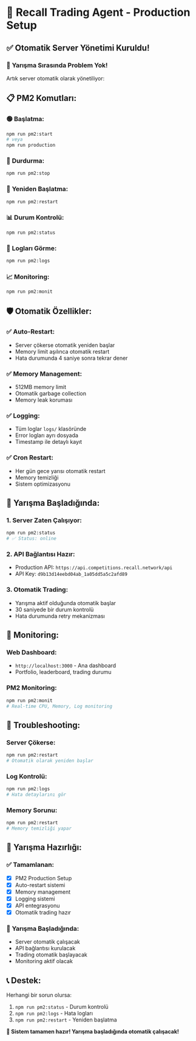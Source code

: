 # 🚀 Recall Trading Agent - Production Setup

## ✅ **Otomatik Server Yönetimi Kuruldu!**

### 🎯 **Yarışma Sırasında Problem Yok!**

Artık server otomatik olarak yönetiliyor:

## 📋 **PM2 Komutları:**

### 🟢 **Başlatma:**
```bash
npm run pm2:start
# veya
npm run production
```

### 🔴 **Durdurma:**
```bash
npm run pm2:stop
```

### 🔄 **Yeniden Başlatma:**
```bash
npm run pm2:restart
```

### 📊 **Durum Kontrolü:**
```bash
npm run pm2:status
```

### 📝 **Logları Görme:**
```bash
npm run pm2:logs
```

### 📈 **Monitoring:**
```bash
npm run pm2:monit
```

## 🛡️ **Otomatik Özellikler:**

### ✅ **Auto-Restart:**
- Server çökerse otomatik yeniden başlar
- Memory limit aşılınca otomatik restart
- Hata durumunda 4 saniye sonra tekrar dener

### ✅ **Memory Management:**
- 512MB memory limit
- Otomatik garbage collection
- Memory leak koruması

### ✅ **Logging:**
- Tüm loglar `logs/` klasöründe
- Error logları ayrı dosyada
- Timestamp ile detaylı kayıt

### ✅ **Cron Restart:**
- Her gün gece yarısı otomatik restart
- Memory temizliği
- Sistem optimizasyonu

## 🚀 **Yarışma Başladığında:**

### 1. **Server Zaten Çalışıyor:**
```bash
npm run pm2:status
# ✅ Status: online
```

### 2. **API Bağlantısı Hazır:**
- Production API: `https://api.competitions.recall.network/api`
- API Key: `d9b13d14eebd04ab_1a05dd5a5c2afd89`

### 3. **Otomatik Trading:**
- Yarışma aktif olduğunda otomatik başlar
- 30 saniyede bir durum kontrolü
- Hata durumunda retry mekanizması

## 📱 **Monitoring:**

### Web Dashboard:
- `http://localhost:3000` - Ana dashboard
- Portfolio, leaderboard, trading durumu

### PM2 Monitoring:
```bash
npm run pm2:monit
# Real-time CPU, Memory, Log monitoring
```

## 🔧 **Troubleshooting:**

### Server Çökerse:
```bash
npm run pm2:restart
# Otomatik olarak yeniden başlar
```

### Log Kontrolü:
```bash
npm run pm2:logs
# Hata detaylarını gör
```

### Memory Sorunu:
```bash
npm run pm2:restart
# Memory temizliği yapar
```

## 🎯 **Yarışma Hazırlığı:**

### ✅ **Tamamlanan:**
- [x] PM2 Production Setup
- [x] Auto-restart sistemi
- [x] Memory management
- [x] Logging sistemi
- [x] API entegrasyonu
- [x] Otomatik trading hazır

### 🚀 **Yarışma Başladığında:**
- Server otomatik çalışacak
- API bağlantısı kurulacak
- Trading otomatik başlayacak
- Monitoring aktif olacak

## 📞 **Destek:**

Herhangi bir sorun olursa:
1. `npm run pm2:status` - Durum kontrolü
2. `npm run pm2:logs` - Hata logları
3. `npm run pm2:restart` - Yeniden başlatma

**🎯 Sistem tamamen hazır! Yarışma başladığında otomatik çalışacak!**
